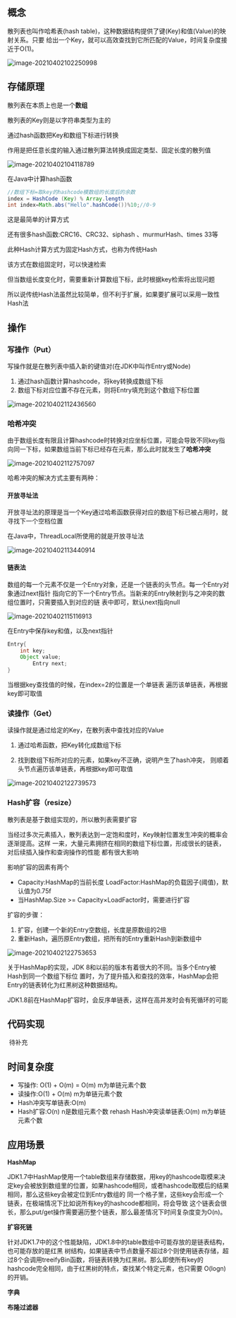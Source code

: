 ## 概念

散列表也叫作哈希表(hash table)，这种数据结构提供了键(Key)和值(Value)的映射关系。只要 给出一个Key，就可以高效查找到它所匹配的Value，时间复杂度接近于O(1)。

![image-20210402102250998](https://elgchat-oss.oss-accelerate.aliyuncs.com/elgchat/2021_04_02/image-20210402102250998.png)

## 存储原理

散列表在本质上也是一个**数组**

散列表的Key则是以字符串类型为主的 

通过hash函数把Key和数组下标进行转换 

作用是把任意长度的输入通过散列算法转换成固定类型、固定长度的散列值

![image-20210402104118789](https://elgchat-oss.oss-accelerate.aliyuncs.com/elgchat/2021_04_02/image-20210402104118789.png)

在Java中计算hash函数

```java
//数组下标=取key的hashcode模数组的长度后的余数 
index = HashCode (Key) % Array.length
int index=Math.abs("Hello".hashCode())%10;//0-9
```

这是最简单的计算方式

还有很多hash函数:CRC16、CRC32、siphash 、murmurHash、times 33等 

此种Hash计算方式为固定Hash方式，也称为传统Hash 

该方式在数组固定时，可以快速检索 

但当数组长度变化时，需要重新计算数组下标，此时根据key检索将出现问题 

所以说传统Hash法虽然比较简单，但不利于扩展，如果要扩展可以采用一致性Hash法

## 操作

### 写操作（Put）

写操作就是在散列表中插入新的键值对(在JDK中叫作Entry或Node)

1. 通过hash函数计算hashcode，将key转换成数组下标
2. 数组下标对应位置不存在元素，则将Entry填充到这个数组下标位置

![image-20210402112436560](https://elgchat-oss.oss-accelerate.aliyuncs.com/elgchat/2021_04_02/image-20210402112436560.png)



### 哈希冲突

由于数组长度有限且计算hashcode时转换对应坐标位置，可能会导致不同key指向同一下标，如果数组当前下标已经存在元素，那么此时就发生了**哈希冲突**

![image-20210402112757097](https://elgchat-oss.oss-accelerate.aliyuncs.com/elgchat/2021_04_02/image-20210402112757097.png)

哈希冲突的解决方式主要有两种：

#### 开放寻址法

开放寻址法的原理是当一个Key通过哈希函数获得对应的数组下标已被占用时，就寻找下一个空档位置

在Java中，ThreadLocal所使用的就是开放寻址法

![image-20210402113440914](https://elgchat-oss.oss-accelerate.aliyuncs.com/elgchat/2021_04_02/image-20210402113440914.png)

#### 链表法

数组的每一个元素不仅是一个Entry对象，还是一个链表的头节点。每一个Entry对象通过next指针 指向它的下一个Entry节点。当新来的Entry映射到与之冲突的数组位置时，只需要插入到对应的链 表中即可，默认next指向null

![image-20210402115116913](https://elgchat-oss.oss-accelerate.aliyuncs.com/elgchat/2021_04_02/image-20210402115116913.png)

在Entry中保存key和值，以及next指针

```java
Entry{
    int key;
    Object value;
		Entry next; 
}
```

当根据key查找值的时候，在index=2的位置是一个单链表 遍历该单链表，再根据key即可取值

### 读操作（Get）

读操作就是通过给定的Key，在散列表中查找对应的Value 

1. 通过哈希函数，把Key转化成数组下标 

2. 找到数组下标所对应的元素，如果key不正确，说明产生了hash冲突， 则顺着头节点遍历该单链表，再根据key即可取值

![image-20210402122739573](https://elgchat-oss.oss-accelerate.aliyuncs.com/elgchat/2021_04_02/image-20210402122739573.png)

### Hash扩容（resize）

散列表是基于数组实现的，所以散列表需要扩容

当经过多次元素插入，散列表达到一定饱和度时，Key映射位置发生冲突的概率会逐渐提高。这样 一来，大量元素拥挤在相同的数组下标位置，形成很长的链表，对后续插入操作和查询操作的性能 都有很大影响

影响扩容的因素有两个

* Capacity:HashMap的当前长度 LoadFactor:HashMap的负载因子(阈值)，默认值为0.75f 
* 当HashMap.Size >= Capacity×LoadFactor时，需要进行扩容

扩容的步骤：

1.  扩容，创建一个新的Entry空数组，长度是原数组的2倍
2. 重新Hash，遍历原Entry数组，把所有的Entry重新Hash到新数组中

![image-20210402122753653](https://elgchat-oss.oss-accelerate.aliyuncs.com/elgchat/2021_04_02/image-20210402122753653.png)

关于HashMap的实现，JDK 8和以前的版本有着很大的不同。当多个Entry被Hash到同一个数组下标位 置时，为了提升插入和查找的效率，HashMap会把Entry的链表转化为红黑树这种数据结构。

JDK1.8前在HashMap扩容时，会反序单链表，这样在高并发时会有死循环的可能



## 代码实现

​	待补充



## 时间复杂度

* 写操作: O(1) + O(m) = O(m) m为单链元素个数 
* 读操作:O(1) + O(m) m为单链元素个数 
* Hash冲突写单链表:O(m)
*  Hash扩容:O(n) n是数组元素个数 rehash Hash冲突读单链表:O(m) m为单链元素个数

## 应用场景

**HashMap**

JDK1.7中HashMap使用一个table数组来存储数据，用key的hashcode取模来决定key会被放到数组里的位置，如果hashcode相同，或者hashcode取模后的结果相同，那么这些key会被定位到Entry数组的 同一个格子里，这些key会形成一个链表，在极端情况下比如说所有key的hashcode都相同，将会导致 这个链表会很长，那么put/get操作需要遍历整个链表，那么最差情况下时间复杂度变为O(n)。 

**扩容死链** 

针对JDK1.7中的这个性能缺陷，JDK1.8中的table数组中可能存放的是链表结构，也可能存放的是红黑 树结构，如果链表中节点数量不超过8个则使用链表存储，超过8个会调用treeifyBin函数，将链表转换为红黑树。那么即使所有key的hashcode完全相同，由于红黑树的特点，查找某个特定元素，也只需要 O(logn)的开销。

**字典**

**布隆过滤器**

